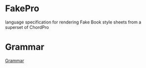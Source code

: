 # FakePro
language specification for rendering Fake Book style sheets from a superset of ChordPro

# Grammar
[Grammar](Grammar.md)
